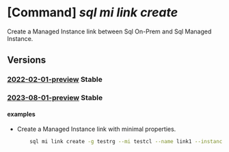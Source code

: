 # [Command] _sql mi link create_

Create a Managed Instance link between Sql On-Prem and Sql Managed Instance.

## Versions

### [2022-02-01-preview](/Resources/mgmt-plane/L3N1YnNjcmlwdGlvbnMve30vcmVzb3VyY2Vncm91cHMve30vcHJvdmlkZXJzL21pY3Jvc29mdC5zcWwvbWFuYWdlZGluc3RhbmNlcy97fS9kaXN0cmlidXRlZGF2YWlsYWJpbGl0eWdyb3Vwcy97fQ==/2022-02-01-preview.xml) **Stable**

<!-- mgmt-plane /subscriptions/{}/resourcegroups/{}/providers/microsoft.sql/managedinstances/{}/distributedavailabilitygroups/{} 2022-02-01-preview -->

### [2023-08-01-preview](/Resources/mgmt-plane/L3N1YnNjcmlwdGlvbnMve30vcmVzb3VyY2Vncm91cHMve30vcHJvdmlkZXJzL21pY3Jvc29mdC5zcWwvbWFuYWdlZGluc3RhbmNlcy97fS9kaXN0cmlidXRlZGF2YWlsYWJpbGl0eWdyb3Vwcy97fQ==/2023-08-01-preview.xml) **Stable**

<!-- mgmt-plane /subscriptions/{}/resourcegroups/{}/providers/microsoft.sql/managedinstances/{}/distributedavailabilitygroups/{} 2023-08-01-preview -->

#### examples

- Create a Managed Instance link with minimal properties.
    ```bash
        sql mi link create -g testrg --mi testcl --name link1 --instance-ag-name instanceAg --partner-ag-name partnerAg --partner-endpoint TCP://SERVER:7022 --databases "[{database-name:testdb}]"
    ```
